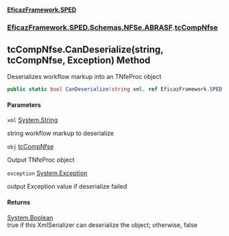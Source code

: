 #### [EficazFramework.SPED](EficazFrameworkSPED.md 'EficazFramework SPED')
### [EficazFramework.SPED.Schemas.NFSe.ABRASF](EficazFramework.SPED.Schemas.NFSe.ABRASF.md 'EficazFramework.SPED.Schemas.NFSe.ABRASF').[tcCompNfse](EficazFramework.SPED.Schemas.NFSe.ABRASF/tcCompNfse.md 'EficazFramework.SPED.Schemas.NFSe.ABRASF.tcCompNfse')

## tcCompNfse.CanDeserialize(string, tcCompNfse, Exception) Method

Deserializes workflow markup into an TNfeProc object

```csharp
public static bool CanDeserialize(string xml, ref EficazFramework.SPED.Schemas.NFSe.ABRASF.tcCompNfse obj, ref System.Exception exception);
```
#### Parameters

<a name='EficazFramework.SPED.Schemas.NFSe.ABRASF.tcCompNfse.CanDeserialize(string,EficazFramework.SPED.Schemas.NFSe.ABRASF.tcCompNfse,System.Exception).xml'></a>

`xml` [System.String](https://docs.microsoft.com/en-us/dotnet/api/System.String 'System.String')

string workflow markup to deserialize

<a name='EficazFramework.SPED.Schemas.NFSe.ABRASF.tcCompNfse.CanDeserialize(string,EficazFramework.SPED.Schemas.NFSe.ABRASF.tcCompNfse,System.Exception).obj'></a>

`obj` [tcCompNfse](EficazFramework.SPED.Schemas.NFSe.ABRASF/tcCompNfse.md 'EficazFramework.SPED.Schemas.NFSe.ABRASF.tcCompNfse')

Output TNfeProc object

<a name='EficazFramework.SPED.Schemas.NFSe.ABRASF.tcCompNfse.CanDeserialize(string,EficazFramework.SPED.Schemas.NFSe.ABRASF.tcCompNfse,System.Exception).exception'></a>

`exception` [System.Exception](https://docs.microsoft.com/en-us/dotnet/api/System.Exception 'System.Exception')

output Exception value if deserialize failed

#### Returns
[System.Boolean](https://docs.microsoft.com/en-us/dotnet/api/System.Boolean 'System.Boolean')  
true if this XmlSerializer can deserialize the object; otherwise, false